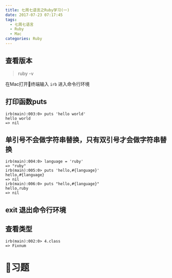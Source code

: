 ```yaml
---
title: 七周七语言之Ruby学习(一)
date: 2017-07-23 07:17:45
tags: 
  - 七周七语言
  - Ruby
  - Mac
categories: Ruby
---
```

## 查看版本
> ruby -v

在Mac打开终端输入 <code>irb</code> 进入命令行环境
## 打印函数puts
```
irb(main):003:0> puts 'hello world'
hello world
=> nil
```
## 单引号不会做字符串替换，只有双引号才会做字符串替换
```
irb(main):004:0> language = 'ruby'
=> "ruby"
irb(main):005:0> puts 'hello,#{language}'
hello,#{language}
=> nil
irb(main):006:0> puts "hello,#{language}"
hello,ruby
=> nil
```
## exit 退出命令行环境

## 查看类型
```
irb(main):002:0> 4.class
=> Fixnum
```

# 习题
